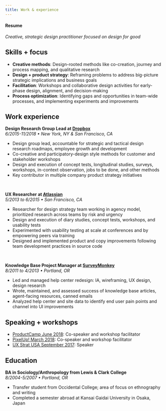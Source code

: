 ```yaml
---
title: Work & experience
---
```

#### Resume


_Creative, strategic design practitioner focused on design for good_  

## Skills + focus
- **Creative methods**: Design-rooted methods like co-creation, journey and process mapping, and qualitative research
- **Design + product strategy**: Reframing problems to address big-picture strategic implications and business goals  
- **Facilitation**: Workshops and collaborative design activities for early-phase design, alignment, and decision-making  
- **Process optimization**: Identifying gaps and opportunities in team-wide processes, and implementing experiments and improvements

## Work experience  

**Design Research Group Lead at [Dropbox](www.dropbox.com)**  
_6/2015-11/2018 • New York, NY & San Francisco, CA_  

- Design group lead, accountable for strategic and tactical design research roadmaps, employee growth and development  
- Co-creative and participatory-design style methods for customer and stakeholder workshops  
- Design and execution of concept tests, longitudinal studies, surveys, workshops, in-context observation, jobs to be done, and other methods  
- Key contributor in multiple company product strategy initiatives  
<br>

**UX Researcher at [Atlassian](www.atlassian.com)**  
_5/2013 to 6/2015 • San Francisco, CA_  

- Researcher for design strategy team working in agency model, prioritized research across teams by risk and urgency  
- Design and execution of diary studies, concept tests, workshops, and usability tests  
- Experimented with usability testing at scale at conferences and by empowering peers via training  
- Designed and implemented product and copy improvements following team development practices in source code  
<br>


**Knowledge Base Project Manager at [SurveyMonkey](www.surveymonkey.com)**  
_8/2011 to 4/2013 • Portland, OR_  

- Led and managed help center redesign: IA, wireframing, UX design, design research  
- Wrote, maintained, and assessed success of knowledge base articles, agent-facing resources, canned emails  
- Analyzed help center and site data to identify end user pain points and channel into UI improvements  


## Speaking + workshops  
- [ProductCamp June 2018](https://2018.productcamp.pl/): Co-speaker and workshop facilitator  
- [PixelUp! March 2018](https://pixelup.co.za/): Co-speaker and workshop facilitator  
- [UX Strat USA September 2017](https://uxstrat.com/usa/): Speaker  

## Education  

**BA in Sociology/Anthropology from Lewis & Clark College**  
_8/2004-5/2007 • Portland, OR_  

- Transfer student from Occidental College; area of focus on ethnography and writing  
- Completed a semester abroad at Kansai Gaidai University in Osaka, Japan  

